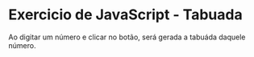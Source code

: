 # Exercicio de JavaScript - Tabuada
 
 Ao digitar um número e clicar no botão, será gerada a tabuáda daquele número.

